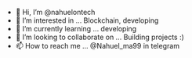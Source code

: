 - 👋 Hi, I’m @nahuelontech
- 👀 I’m interested in ... Blockchain, developing
- 🌱 I’m currently learning ... developing
- 💞️ I’m looking to collaborate on ... Building projects :)
- 📫 How to reach me ... @Nahuel_ma99 in telegram

<!---
nahuelontech/nahuelontech is a ✨ special ✨ repository because its `README.md` (this file) appears on your GitHub profile.
You can click the Preview link to take a look at your changes.
--->
